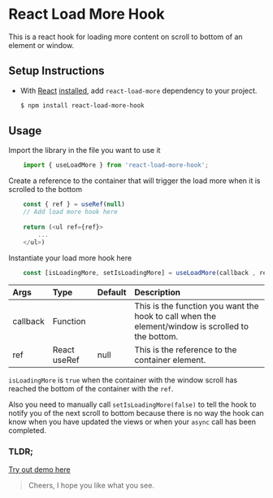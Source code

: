 # React Load More Hook
This is a react hook for loading more content on scroll to bottom of an element or window.

## Setup Instructions
 - With [React](http://nodejs.org) [installed](http://nodejs.org/en/download), add `react-load-more` dependency to your project.
    ```sh
    $ npm install react-load-more-hook
    ```

## Usage
Import the library in the file you want to use it
```js 
    import { useLoadMore } from 'react-load-more-hook';
```

Create a reference to the container that will trigger the load more when it is scrolled to the bottom
```js
    const { ref } = useRef(null)
    // Add load more hook here
    
    return (<ul ref={ref}>
        ...
    </ul>)
```

Instantiate your load more hook here
```js
    const [isLoadingMore, setIsLoadingMore] = useLoadMore(callback , ref)
```

| Args             | Type          | Default    | Description|
|:----             |:----          |:----       |:----|
| callback| Function| | This is the function you want the hook to call when the element/window is scrolled to the bottom.|
|ref| React useRef| null | This is the reference to the container element.|

`isLoadingMore` is `true` when the container with the window scroll has reached the bottom of the container with the `ref`.

Also you need to manually call `setIsLoadingMore(false)` to tell the hook to notify you of the next scroll to bottom because there is no way the hook can know when you have updated the views or when your `async` call has been completed.


### TLDR;
[Try out demo here](https://stackblitz.com/edit/react-t3y4pd?file=use-load-more.js)


> Cheers, I hope you like what you see.
